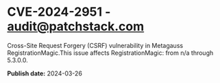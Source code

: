 # CVE-2024-2951 - audit@patchstack.com

Cross-Site Request Forgery (CSRF) vulnerability in Metagauss RegistrationMagic.This issue affects RegistrationMagic: from n/a through 5.3.0.0.



**Publish date:** 2024-03-26
